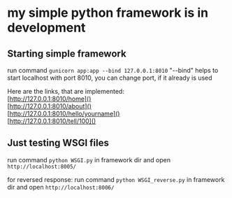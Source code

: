 # my simple python framework is in development


## Starting simple framework
run command 
```gunicorn app:app --bind 127.0.0.1:8010``` 
"--bind" helps to start localhost with port 8010, 
you can change port, if it already is used

Here are the links, that are implemented:<br/>
[http://127.0.0.1:8010/home]()<br/>
[http://127.0.0.1:8010/about]()<br/>
[http://127.0.0.1:8010/hello/yourname]()<br/>
[http://127.0.0.1:8010/tell/100]()

## Just testing WSGI files
run command 
```python WSGI.py``` 
in framework dir and open 
```http://localhost:8005/```

for reversed response:
run command 
```python WSGI_reverse.py``` 
in framework dir and open 
```http://localhost:8006/```